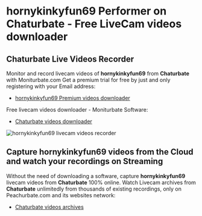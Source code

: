 # hornykinkyfun69 Performer on Chaturbate - Free LiveCam videos downloader

## Chaturbate Live Videos Recorder

Monitor and record livecam videos of **hornykinkyfun69** from **Chaturbate** with Moniturbate.com
Get a premium trial for free by just and only registering with your Email address:
* [hornykinkyfun69 Premium videos downloader](https://moniturbate.com/request-demo-licence-key.html)

Free livecam videos downloader - Moniturbate Software:
* [Chaturbate videos downloader](https://moniturbate.com/moniturbate-download-software.html)

![hornykinkyfun69 livecam videos recorder](https://peachurnet.com/templates/moniturbate-software.png)


## Capture hornykinkyfun69 videos from the Cloud and watch your recordings on Streaming

Without the need of downloading a software, capture **hornykinkyfun69** livecam videos from **Chaturbate** 100% online.
Watch Livecam archives from **Chaturbate** unlimitedly from thousands of existing recordings, only on Peachurbate.com and its websites network:
* [Chaturbate videos archives](https://peachurnet.com/)